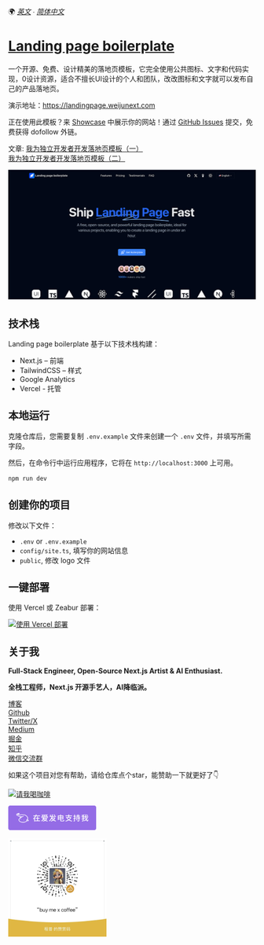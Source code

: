 🌍 *[英文](README.md) ∙ [简体中文](README-zh.md)*

# [Landing page boilerplate](https://landingpage.weijunext.com/)

一个开源、免费、设计精美的落地页模板，它完全使用公共图标、文字和代码实现，0设计资源，适合不擅长UI设计的个人和团队，改改图标和文字就可以发布自己的产品落地页。

演示地址：https://landingpage.weijunext.com

正在使用此模板？来 [Showcase](https://landingpage.weijunext.com/#Showcase) 中展示你的网站！通过 [GitHub Issues](https://github.com/weijunext/landing-page-boilerplate/issues) 提交，免费获得 dofollow 外链。

文章: 
[我为独立开发者开发落地页模板（一）](https://juejin.cn/post/7344567650457010191)  
[我为独立开发者开发落地页模板（二）](https://juejin.cn/post/7350200488455520267)

[![Landing page boilerplate](./public/og.png)](https://landingpage.weijunext.com/)


## 技术栈

Landing page boilerplate 基于以下技术栈构建：

- Next.js – 前端
- TailwindCSS – 样式
- Google Analytics
- Vercel - 托管


## 本地运行

克隆仓库后，您需要复制 `.env.example` 文件来创建一个 `.env` 文件，并填写所需字段。

然后，在命令行中运行应用程序，它将在 `http://localhost:3000` 上可用。

```bash
npm run dev
```

## 创建你的项目

修改以下文件：
- `.env` or `.env.example`
- `config/site.ts`, 填写你的网站信息
- `public`, 修改 logo 文件


## 一键部署

使用 Vercel 或 Zeabur 部署：

[![使用 Vercel 部署](https://vercel.com/button)](https://vercel.com/new/clone?repository-url=https://github.com/weijunext/landing-page-boilerplate&project-name=&repository-name=landing-page-boilerplate&demo-title=LandingPageBoilerplate&demo-description=Landing%20page%20boilerplate.&demo-url=https://landingpage.weijunext.com&demo-image=https://landingpage.weijunext.com/og.png)



## 关于我

**Full-Stack Engineer, Open-Source Next.js Artist & AI Enthusiast.**

**全栈工程师，Next.js 开源手艺人，AI降临派。**

[博客](https://weijunext.com)  
[Github](https://github.com/weijunext)  
[Twitter/X](https://twitter.com/weijunext)  
[Medium](https://medium.com/@weijunext)  
[掘金](https://juejin.cn/user/26044008768029)  
[知乎](https://www.zhihu.com/people/mo-mo-mo-89-12-11)  
[微信交流群](https://weijunext.com/make-a-friend)  


如果这个项目对您有帮助，请给仓库点个star，能赞助一下就更好了👇

<a href="https://www.buymeacoffee.com/weijunextz" target="_blank"><img src="https://cdn.buymeacoffee.com/buttons/v2/default-yellow.png" alt="请我喝咖啡" style="height: 41px !important;width: 174px !important;" ></a>


<a href="https://afdian.net/a/weijunext" target="_blank"><img src="./public/afd.png" alt="在爱发电支持我" style="height: 50px !important"></a>

<img src="./public/zs.jpeg" alt="赞赏作者" style="height: 200px; width: 200px">